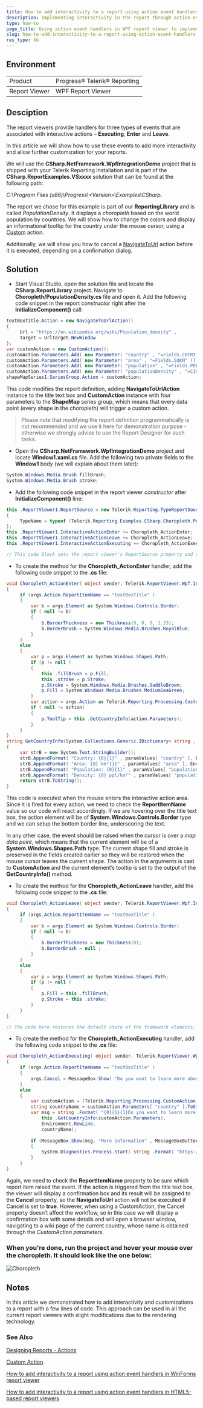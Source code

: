 ```yaml
---
title: How to add interactivity to a report using action event handlers in WPF Report Viewer.
description: Implementing interactivity in the report through action event handlers in the WPF report viewer.
type: how-to
page_title: Using action event handlers in WPF report viewer to implement interactivity in the report.
slug: how-to-add-interactivity-to-a-report-using-action-event-handlers-in-wpf-report-viewer
res_type: kb
---
```


## Environment
<table>
	<tbody>
		<tr>
			<td>Product</td>
			<td>Progress® Telerik® Reporting</td>
		</tr>
	</tbody>
		<tbody>
		<tr>
			<td>Report Viewer</td>
			<td>WPF Report Viewer</td>
		</tr>
	</tbody>
</table>

## Desciption

The report viewers provide handlers for three types of events that are associated with interactive actions – **Executing**, **Enter** and **Leave**. 

In this article we will show how to use these events to add more interactivity and allow further customization for your reports.

We will use the **CSharp.NetFramework.WpfIntegrationDemo** project that is shipped with your Telerik Reporting installation and is part of the **CSharp.ReportExamples.VSxxxx** solution that can be found at the following path:

*C:\Program Files (x86)\Progress\\<Version\>\Examples\CSharp*.   
  
The report we chose for this example is part of our **ReportingLibrary** and is called *PopulationDensity*. It displays a *choropleth* based on the world population by countries. We will show how to change the colors and display an informational tooltip for the country under the mouse cursor, using a [Custom](../designing-reports-interactivity-custom-action) action.

Additionally, we will show you how to cancel a [NavigateToUrl](../designing-reports-interactivity-hyperlinks) action before it is executed, depending on a confirmation dialog.  
  
## Solution 

- Start Visual Studio, open the solution file and locate the **CSharp.ReportLibrary** project. Navigate to **Choropleth/PopulationDensity.cs** file and open it. Add the following code snippet in the report *constructor* right after the **InitializeComponent()** call:
    
```cs
textBoxTitle.Action = new NavigateToUrlAction()
{
     Url = "https://en.wikipedia.org/wiki/Population_density" ,
     Target = UrlTarget.NewWindow
};
var customAction = new CustomAction();
customAction.Parameters.Add( new Parameter( "country" , "=Fields.CNTRY_NAME" ));
customAction.Parameters.Add( new Parameter( "area" , "=Fields.SQKM" ));
customAction.Parameters.Add( new Parameter( "population" , "=Fields.POP_CNTRY" ));
customAction.Parameters.Add( new Parameter( "populationDensity" , "=CInt(Fields.POP_CNTRY / Fields.SQKM)" ));
shapeMapSeries1.SeriesGroup.Action = customAction;
```


This code modifies the report definition, adding **NavigateToUrlAction** instance to the title text box and **CustomAction** instance with four parameters to the **ShapeMap** series group, which means that every data point (every shape in the choropleth) will trigger a custom action. 

> Please note that modifying the report definition programmatically is not recommended and we use it here for demonstration purpose - otherwise we strongly advise to use the Report Designer for such tasks.

- Open the **CSharp.NetFramework.WpfIntegrationDemo** project and locate **Window1.xaml.cs** file. Add the following two private fields to the **Window1** body (we will explain about them later):
    
```cs
System.Windows.Media.Brush fillBrush;
System.Windows.Media.Brush stroke;
```

- Add the following code snippet in the report viewer *constructor* after **InitializeComponent()** line:
    

```cs
this .ReportViewer1.ReportSource = new Telerik.Reporting.TypeReportSource()
{
     TypeName = typeof (Telerik.Reporting.Examples.CSharp.Choropleth.PopulationDensity).AssemblyQualifiedName
};
this .ReportViewer1.InteractiveActionEnter += Choropleth_ActionEnter;
this .ReportViewer1.InteractiveActionLeave += Choropleth_ActionLeave;
this .ReportViewer1.InteractiveActionExecuting += Choropleth_ActionExecuting;

// This code block sets the report viewer's ReportSource property and creates the handlers to the interactive actions.
```

- To create the method for the **Choropleth\_ActionEnter**  handler, add the following code snippet to the **.cs** file:    

```cs
void Choropleth_ActionEnter( object sender, Telerik.ReportViewer.Wpf.InteractiveActionEventArgs args)
{
     if (args.Action.ReportItemName == "textBoxTitle" )
     {
         var b = args.Element as System.Windows.Controls.Border;
         if ( null != b)
         {
             b.BorderThickness = new Thickness(0, 0, 0, 1.33);
             b.BorderBrush = System.Windows.Media.Brushes.RoyalBlue;
         }
     }
     else
     {
         var p = args.Element as System.Windows.Shapes.Path;
         if (p != null )
         {
             this .fillBrush = p.Fill;
             this .stroke = p.Stroke;
             p.Stroke = System.Windows.Media.Brushes.SaddleBrown;
             p.Fill = System.Windows.Media.Brushes.MediumSeaGreen;
         }
         var action = args.Action as Telerik.Reporting.Processing.CustomAction;               
         if ( null != action)
         {
             p.ToolTip = this .GetCountryInfo(action.Parameters);
         }
     }
}
string GetCountryInfo(System.Collections.Generic.IDictionary< string , object > paramValues)
{
     var strB = new System.Text.StringBuilder();
     strB.AppendFormat( "Country: {0}{1}" , paramValues[ "country" ], Environment.NewLine);
     strB.AppendFormat( "Area: {0} km²{1}" , paramValues[ "area" ], Environment.NewLine);
     strB.AppendFormat( "Population: {0}{1}" , paramValues[ "population" ], Environment.NewLine);
     strB.AppendFormat( "Density: {0} ppl/km²" , paramValues[ "populationDensity" ]);
     return strB.ToString();
}
```


This code is executed when the mouse enters the interactive action area. Since it is fired for every action, we need to check the **ReportItemName** value so our code will react accordingly. If we are hovering over the title text box, the action element will be of **System.Windows.Controls.Border** type and we can setup the bottom border line, underscoring the text.
      

In any other case, the event should be raised when the cursor is over a *map data point*, which means that the current element will be of a **System.Windows.Shapes.Path** type. The current shape fill and stroke is preserved in the fields created earlier so they will be restored when the mouse cursor leaves the current shape. The action in the arguments is cast to **CustomAction** and the current element’s tooltip is set to the output of the **GetCountryInfo()** method.

- To create the method for the **Choropleth\_ActionLeave**  handler, add the following code snippet to the **.cs** file:
    

```cs
void Choropleth_ActionLeave( object sender, Telerik.ReportViewer.Wpf.InteractiveActionEventArgs args)
{
     if (args.Action.ReportItemName == "textBoxTitle" )
     {
         var b = args.Element as System.Windows.Controls.Border;
         if ( null != b)
         {
             b.BorderThickness = new Thickness(0);
             b.BorderBrush = null ;
         }
     }
     else
     {
         var p = args.Element as System.Windows.Shapes.Path;
         if (p != null )
         {
             p.Fill = this .fillBrush;
             p.Stroke = this .stroke;
         }
     }
}

// The code here restores the default state of the framework elements, changed during the Choropleth\_ActionEnter  event.
```

- To create the method for the **Choropleth\_ActionExecuting**  handler, add the following code snippet to the **.cs** file:
    
```cs
void Choropleth_ActionExecuting( object sender, Telerik.ReportViewer.Wpf.InteractiveActionCancelEventArgs args)
{
     if (args.Action.ReportItemName == "textBoxTitle" )
     {
         args.Cancel = MessageBox.Show( "Do you want to learn more about the world population density?" , "More information" , MessageBoxButton.YesNo) != MessageBoxResult.Yes;
     }
     else
     {
         var customAction = (Telerik.Reporting.Processing.CustomAction)args.Action;
         string countryName = customAction.Parameters[ "country" ].ToString();
         var msg = string .Format( "{0}{1}{1}Do you want to learn more about {2} ?" ,
             this .GetCountryInfo(customAction.Parameters),
             Environment.NewLine,
             countryName);
        
         if (MessageBox.Show(msg, "More information" , MessageBoxButton.YesNo) == MessageBoxResult.Yes)
         {
             System.Diagnostics.Process.Start( string .Format( "https://en.wikipedia.org/wiki/{0}" , countryName));
         }
     }
}
```

Again, we need to check the **ReportItemName** property to be sure which report item raised the event. If the action is triggered from the title text box, the viewer will display a confirmation box and its result will be assigned to the **Cancel** property, so the **NavigateToUrl** action will not be executed if Cancel is set to **true**. However, when using a CustomAction, the Cancel property doesn’t affect the workflow, so in this case we will display a confirmation box with some details and will open a browser window, navigating to a wiki page of the current country, whose name is obtained through the *CustomAction parameters*.

### When you're done, run the project and hover your mouse over the choropleth. It should look like the one below:

![Choropleth](resources/customactionswpfviewer_choropleth.PNG)

## Notes

In this article we demonstrated how to add interactivity and customizations to a report with a few lines of code. This approach can be used in all the current report viewers with slight modifications due to the rendering technology.

### See Also

[Designing Reports - Actions](../designing-reports-interactivity-actions)

[Custom Action](../designing-reports-interactivity-custom-action)

[How to add interactivity to a report using action event handlers in WinForms report viewer](./how-to-add-interactivity-to-a-report-using-action-event-handlers-in-winforms-report-viewer)

[How to add interactivity to a report using action event handlers in HTML5-based report viewers](./how-to-add-interactivity-to-a-report-using-action-event-handlers-with-html5-based-report-viewers)
